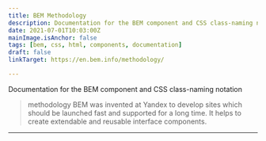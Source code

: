 ```yaml
---
title: BEM Methodology
description: Documentation for the BEM component and CSS class-naming notation
date: 2021-07-01T10:03:00Z
mainImage.isAnchor: false
tags: [bem, css, html, components, documentation]
draft: false
linkTarget: https://en.bem.info/methodology/

---
```

Documentation for the BEM component and CSS class-naming notation

> methodology BEM was invented at Yandex to develop sites which should be launched fast and supported for a long time. It helps to create extendable and reusable interface components.
---
